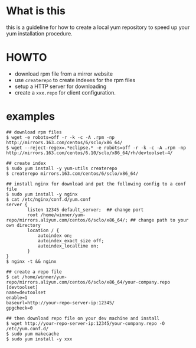 # What is this

this is a guideline for how to create a local yum repository to speed up your yum installation procedure.



# HOWTO

- download rpm file from a mirror website
- use `createrepo` to create indexes for the rpm files
- setup a HTTP server for downloading
- create a `xxx.repo` for client configuration.



# examples

```shell
## download rpm files
$ wget -e robots=off -r -k -c -A .rpm -np http://mirrors.163.com/centos/6/sclo/x86_64/
$ wget --reject-regex=.*eclipse.* -e robots=off -r -k -c -A .rpm -np http://mirrors.163.com/centos/6.10/sclo/x86_64/rh/devtoolset-4/

## create index
$ sudo yum install -y yum-utils createrepo
$ createrepo mirrors.163.com/centos/6/sclo/x86_64/

## install nginx for download and put the following config to a conf file
$ sudo yum install -y nginx
$ cat /etc/nginx/conf.d/yum.conf
server {
        listen 12345 default_server;  ## change port
        root /home/winner/yum-repo/mirrors.aliyun.com/centos/6/sclo/x86_64/; ## change path to your own directory
        location / {
            autoindex on;
            autoindex_exact_size off;
            autoindex_localtime on;
        }
}
$ nginx -t && nginx

## create a repo file
$ cat /home/winner/yum-repo/mirrors.aliyun.com/centos/6/sclo/x86_64/your-company.repo
[devtoolset]
name=devtoolset
enable=1
baseurl=http://your-repo-server-ip:12345/
gpgcheck=0

## then download repo file on your dev machine and install
$ wget http://your-repo-server-ip:12345/your-company.repo -O /etc/yum.conf.d/
$ sudo yum makecache
$ sudo yum install -y xxx

```

